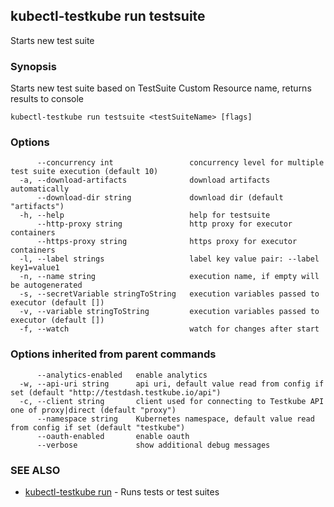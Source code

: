 ## kubectl-testkube run testsuite

Starts new test suite

### Synopsis

Starts new test suite based on TestSuite Custom Resource name, returns results to console

```
kubectl-testkube run testsuite <testSuiteName> [flags]
```

### Options

```
      --concurrency int                 concurrency level for multiple test suite execution (default 10)
  -a, --download-artifacts              download artifacts automatically
      --download-dir string             download dir (default "artifacts")
  -h, --help                            help for testsuite
      --http-proxy string               http proxy for executor containers
      --https-proxy string              https proxy for executor containers
  -l, --label strings                   label key value pair: --label key1=value1
  -n, --name string                     execution name, if empty will be autogenerated
  -s, --secretVariable stringToString   execution variables passed to executor (default [])
  -v, --variable stringToString         execution variables passed to executor (default [])
  -f, --watch                           watch for changes after start
```

### Options inherited from parent commands

```
      --analytics-enabled   enable analytics
  -w, --api-uri string      api uri, default value read from config if set (default "http://testdash.testkube.io/api")
  -c, --client string       client used for connecting to Testkube API one of proxy|direct (default "proxy")
      --namespace string    Kubernetes namespace, default value read from config if set (default "testkube")
      --oauth-enabled       enable oauth
      --verbose             show additional debug messages
```

### SEE ALSO

* [kubectl-testkube run](kubectl-testkube_run.md)	 - Runs tests or test suites

